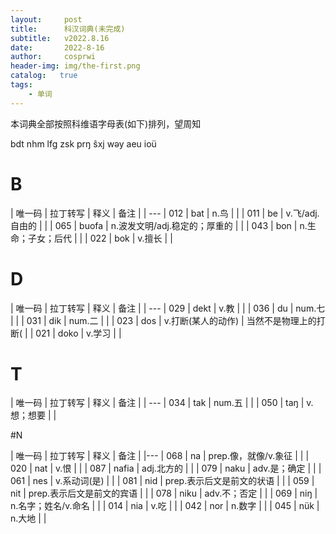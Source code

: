 ```yaml
---
layout:     post
title:      科汉词典(未完成)
subtitle:   v2022.8.16
date:       2022-8-16
author:     cosprwi
header-img: img/the-first.png
catalog:   true
tags:
    - 单词
---
```

本词典全部按照科维语字母表(如下)排列，望周知

bdt nhm lfg zsk prŋ ŝxj wəy aeu ioü

# B

| 唯一码 | 拉丁转写 | 释义 | 备注 |
| ---
| 012 | bat | n.鸟 |  |
| 011 | be | v.飞/adj.自由的 |  |
| 065 | buofa | n.波发文明/adj.稳定的；厚重的 |  |
| 043 | bon | n.生命；子女；后代 |  |
| 022 | bok | v.擅长 |  |

# D

| 唯一码 | 拉丁转写 | 释义 | 备注 |
| ---
| 029 | dekt | v.教 |  |
| 036 | du | num.七 |  |
| 031 | dik | num.二 |  |
| 023 | dos | v.打断(某人的动作) | 当然不是物理上的打断( |
| 021 | doko | v.学习 |  |

# T

| 唯一码 | 拉丁转写 | 释义 | 备注 |
| ---
| 034 | tak | num.五 |  |
| 050 | taŋ | v.想；想要 |  |

#N 

| 唯一码 | 拉丁转写 | 释义 | 备注 |
|---
| 068 | na | prep.像，就像/v.象征 |  |
| 020 | nat | v.恨 |  |
| 087 | nafia | adj.北方的 |  |
| 079 | naku | adv.是；确定 |  |
| 061 | nes | v.系动词(是) |  |
| 081 | nid | prep.表示后文是前文的状语 |  |
| 059 | nit | prep.表示后文是前文的宾语 |  |
| 078 | niku | adv.不；否定 |  |
| 069 | niŋ | n.名字；姓名/v.命名 |  |
| 014 | nia | v.吃 |  |
| 042 | nor | n.数字 |  |
| 045 | nük | n.大地 |  |


